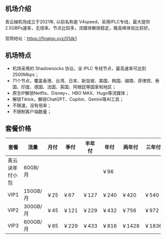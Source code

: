 ## 机场介绍

青云梯机场成立于2021年, 以前名称是 V4speed，采用IPLC专线，最大提供2.5GBPs速率，无倍率。节点比较多，流媒体解锁稳定，晚高峰体验比较好。

官网地址：https://finalgo.xyz/01dk1

## 机场特点

- 机场采用的 Shadowsocks 协议，全 IPLC 专线节点，最高速率可达到2500Mbps；
- 71个节点，覆盖香港、台湾、日本、新加坡、美国、韩国、越南、菲律宾、泰国、印度、德国、法国、英国、阿根廷等国家和地区；
- 原生IP解锁Netflix、Disney+、HBO MAX、Hugo等流媒体；
- 解锁Tiktok，解锁ChatGPT、Copilot、Gemini等AI工具；
- 不限速，没有倍率；
- 不限制客户端数量；

## 套餐价格

| 套餐           | 流量     | 月付 | 季付  | 半年付 | 年付  | 两年付 | 三年付 |
| -------------- | -------- | ---- | ----- | ------ | ----- | ------ | ------ |
| 青云诀年付小包 | 60GB/月  |      |       |        | ￥96  |        |        |
| VIP1           | 150GB/月 | ￥25 | ￥67  | ￥127  | ￥240 | ￥420  | ￥540  |
| VIP2           | 300GB/月 | ￥45 | ￥121 | ￥229  | ￥432 | ￥756  | ￥972  |
| VIP3           | 600GB/月 | ￥85 | ￥229 | ￥433  | ￥816 | ￥1428 | ￥1836 |
